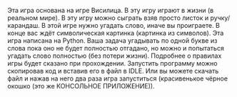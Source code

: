 Эта игра основана на игре Висилица.
В эту игру играют в жизни (в реальном мире). В эту игру можно сыграть взяв просто листок и ручку/карандаш. В этой игре нужно угадать слово, иначе вы проиграете. В конце вас ждёт символическая картинка (картинка из символов).
Эта игра написана на Python.
Ваша задача угадывать по одной букве из слова пока оно не будет полностью отгадано, но можно и попытаться угадать слово полностью (без потери жизни). Подробнее о правилах игры будет сказано при прохождении.
Запустить программу можно скопировав код и вставив его в файл в IDLE. Или вы можете скачать файл и нажав на него два раза игра запуститься (красивенькое чёрное окошко (это же КОНСОЛЬНОЕ ПРИЛОЖЕНИЕ)).
